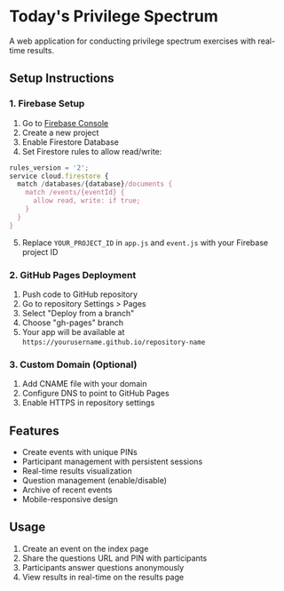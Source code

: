 # Today's Privilege Spectrum

A web application for conducting privilege spectrum exercises with real-time results.

## Setup Instructions

### 1. Firebase Setup
1. Go to [Firebase Console](https://console.firebase.google.com/)
2. Create a new project
3. Enable Firestore Database
4. Set Firestore rules to allow read/write:
```javascript
rules_version = '2';
service cloud.firestore {
  match /databases/{database}/documents {
    match /events/{eventId} {
      allow read, write: if true;
    }
  }
}
```
5. Replace `YOUR_PROJECT_ID` in `app.js` and `event.js` with your Firebase project ID

### 2. GitHub Pages Deployment
1. Push code to GitHub repository
2. Go to repository Settings > Pages
3. Select "Deploy from a branch" 
4. Choose "gh-pages" branch
5. Your app will be available at `https://yourusername.github.io/repository-name`

### 3. Custom Domain (Optional)
1. Add CNAME file with your domain
2. Configure DNS to point to GitHub Pages
3. Enable HTTPS in repository settings

## Features
- Create events with unique PINs
- Participant management with persistent sessions
- Real-time results visualization
- Question management (enable/disable)
- Archive of recent events
- Mobile-responsive design

## Usage
1. Create an event on the index page
2. Share the questions URL and PIN with participants
3. Participants answer questions anonymously
4. View results in real-time on the results page